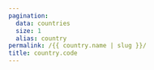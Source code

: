 ```yaml
---
pagination:
  data: countries
  size: 1
  alias: country
permalink: /{{ country.name | slug }}/
title: country.code
---
```



